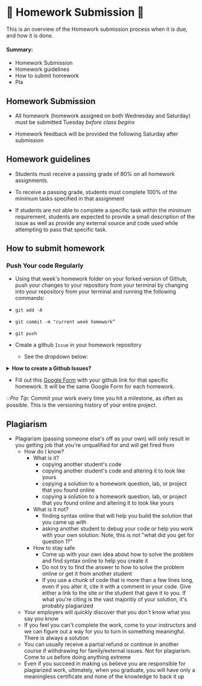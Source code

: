 # 📝 Homework Submission 📝


This is an overview of the Homework submission process when it is due, and how it is done. 

#### Summary: 

- Homework Submission
- Homework guidelines 
- How to submit homework 
- Pla


## Homework Submission

* All homework (homework assigned on both Wednesday and Saturday) must be submitted Tuesday *before class begins*

* Homework feedback will be provided the following Saturday after submission


## Homework guidelines 

* Students must receive a passing grade of 80% on all homework assignments.
  
* To receive a passing grade, students must complete 100% of the minimum tasks specified in that assignment
  
* If students are not able to complete a specific task within the minimum requirement, students are expected to provide a small description of the issue as well as provide any external source and code used while attempting to pass that specific task. 

## How to submit homework 

### Push Your code Regularly 

* Using that week's homework folder on your forked version of Github, push your changes to your repository from your terminal by changing into your repository from your terminal and running the following commands:
  
* `git add -A`
* `git commit -m "current week homework”`
* `git push`

* Create a github `Issue` in your homework repository 
  * See the dropdown below:

<details><summary><strong>How to create a Github Issues?</strong></summary>

<img src="https://res.cloudinary.com/duprwuo4j/image/upload/v1602950946/SEI-REPO/githubissues_c80sss.png" atl="GitHub issues"/>

1. Click on the `Issues` tab
2. Click on the `New issue` button
3. Title: Add your FirstLastName followed by week and day of the homework
   * `Bruno-DaSilva_HomeworkW1D2`
4. Body: Add a simple description
  
```
**Description:** 

_Add a good description of the homework_

- how you feel about it? 
- What were the challenges you faced?
```
😆 *More Information can be found here:* 
[How to Create an issue or pull request in GitHub?](https://docs.github.com/en/free-pro-team@latest/desktop/contributing-and-collaborating-using-github-desktop/creating-an-issue-or-pull-request)

</details>


* Fill out this [Google Form](https://forms.gle/4NPb21sHPtbvKSYD6) with your github link for that specific homework. It will be the same Google Form for each homework.


💡*Pro Tip*: Commit your work every time you hit a milestone, as often as possible. This is the versioning history of your entire project. 


## Plagiarism

- Plagiarism (passing someone else's off as your own) will only result in you getting job that you're unqualified for and will get fired from
	- How do I know?
		- What is it?
			- copying another student's code
			- copying another student's code and altering it to look like yours
			- copying a solution to a homework question, lab, or project that you found online
			- copying a solution to a homework question, lab, or project that you found online and altering it to look like yours
		- What is it not?
			- finding syntax online that will help you build the solution that you came up with
			- asking another student to debug your code or help you work with your own solution.  Note, this is not "what did you get for question 1?"
		- How to stay safe
			- Come up with your own idea about how to solve the problem and find syntax online to help you create it
			- Do not try to find the answer to how to solve the problem online or get it from another student
			- If you use a chunk of code that is more than a few lines long, even if you alter it, cite it with a comment in your code.  Give either a link to the site or the student that gave it to you.  If what you're citing is the vast majoritiy of your solution, it's probably plagiarized
	- Your employers will quickly discover that you don't know what you say you know
	- If you feel you can't complete the work, come to your instructors and we can figure out a way for you to turn in something meaningful.  There is always a solution
	- You can usually receive a partial refund or continue in another course if withdrawing for family/external issues.  Not for plagiarism.  Come to us before doing anything extreme
	- Even if you succeed in making us believe you are responsible for plagiarized work, ultimately, when you graduate, you will have only a meaningless certificate and none of the knowledge to back it up